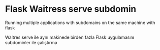 # Flask Waitress serve subdomin
Running multiple applications with subdomains on the same machine with flask

Waitres serve ile aynı makinede birden fazla Flask uygulamasını subdominler ile çalıştırma
